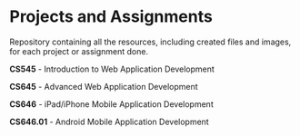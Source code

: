 # Projects and Assignments
Repository containing all the resources, including created files and images, for each project or assignment done.

**CS545** - Introduction to Web Application Development

**CS645** - Advanced Web Application Development

**CS646** - iPad/iPhone Mobile Application Development

**CS646.01** - Android Mobile Application Development
